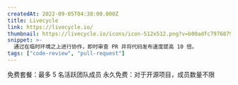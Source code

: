 ```yaml
---
createdAt: 2022-09-05T04:38:00.000Z
title: Livecycle
link: https://livecycle.io/
thumbnail: https://livecycle.io/icons/icon-512x512.png?v=b00adfc7976879331e1a3c25dcfe732a
snippet: >-
  通过在临时环境之上进行协作，即时审查 PR 并将代码发布速度提高 10 倍。
tags: ["code-review", "pull-request"]
---
```

免费套餐：最多 5 名活跃团队成员
永久免费：对于开源项目，成员数量不限
